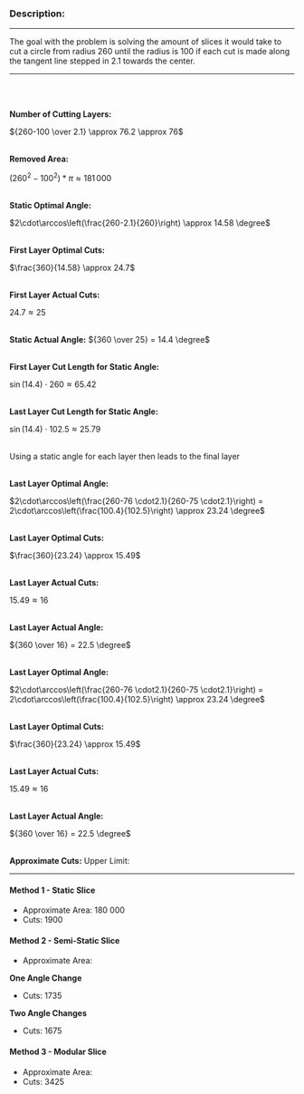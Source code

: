 ### Description:
---
The goal with the problem is solving the amount of slices it would take to cut a circle from radius $260$ until the radius is $100$ if each cut is made along the tangent line stepped in $2.1$ towards the center.

---
<br/><br/>


**Number of Cutting Layers:**

${260-100 \over 2.1} \approx 76.2 \approx 76$
<br/><br/>


**Removed Area:**

$(260^2 - 100^2) * \pi \approx 181 \, 000$
<br/><br/>


**Static Optimal Angle:**

$2\cdot\arccos\left(\frac{260-2.1}{260}\right) \approx 14.58 \degree$ 
<br/><br/>


**First Layer Optimal Cuts:**

$\frac{360}{14.58} \approx 24.7$
<br/><br/>


**First Layer Actual Cuts:** 

$24.7 \approx 25$
<br/><br/>


**Static Actual Angle:**
${360 \over 25} = 14.4 \degree$
<br/><br/>


**First Layer Cut Length for Static Angle:**

$\sin(14.4) \cdot 260 \approx 65.42$
<br/><br/>


**Last Layer Cut Length for Static Angle:**

$\sin(14.4) \cdot 102.5 \approx 25.79$
<br/><br/>


Using a static angle for each layer then leads to the final layer
<br/><br/>


**Last Layer Optimal Angle:**

$2\cdot\arccos\left(\frac{260-76 \cdot2.1}{260-75 \cdot2.1}\right) = 2\cdot\arccos\left(\frac{100.4}{102.5}\right) \approx 23.24 \degree$
<br/><br/>


**Last Layer Optimal Cuts:**

$\frac{360}{23.24} \approx 15.49$
<br/><br/>


**Last Layer Actual Cuts:**

$15.49 \approx 16$
<br/><br/>


**Last Layer Actual Angle:**

${360 \over 16} = 22.5 \degree$
<br/><br/>


**Last Layer Optimal Angle:**

$2\cdot\arccos\left(\frac{260-76 \cdot2.1}{260-75 \cdot2.1}\right) = 2\cdot\arccos\left(\frac{100.4}{102.5}\right) \approx 23.24 \degree$
<br/><br/>


**Last Layer Optimal Cuts:**

$\frac{360}{23.24} \approx 15.49$
<br/><br/>


**Last Layer Actual Cuts:**

$15.49 \approx 16$
<br/><br/>


**Last Layer Actual Angle:**

${360 \over 16} = 22.5 \degree$
<br/><br/>


**Approximate Cuts:**
Upper Limit:



---

#### Method 1 - Static Slice
- Approximate Area: 180 000
- Cuts: 1900


#### Method 2 - Semi-Static Slice
- Approximate Area: 

**One Angle Change**
- Cuts: 1735

**Two Angle Changes**
- Cuts: 1675


#### Method 3 - Modular Slice
- Approximate Area: 
- Cuts: 3425

